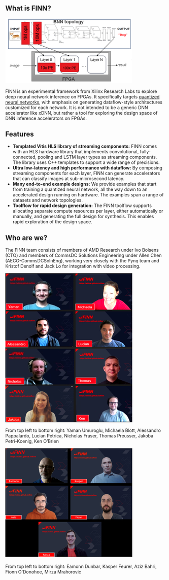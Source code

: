 ## What is FINN?

<img src="img/finn-example.png" alt="drawing" width="400"/>

FINN is an
experimental framework from Xilinx Research Labs to explore deep neural network
inference on FPGAs.
It specifically targets <a href="https://github.com/maltanar/qnn-inference-examples" target="_blank">quantized neural
networks</a>, with emphasis on
generating dataflow-style architectures customized for each network.
It is not
intended to be a generic DNN accelerator like xDNN, but rather a tool for
exploring the design space of DNN inference accelerators on FPGAs.
<br>
## Features

* **Templated Vitis HLS library of streaming components:** FINN comes with an
HLS hardware library that implements convolutional, fully-connected, pooling and
LSTM layer types as streaming components. The library uses C++ templates to
support a wide range of precisions.
* **Ultra low-latency and high performance
with dataflow:** By composing streaming components for each layer, FINN can
generate accelerators that can classify images at sub-microsecond latency.
* **Many end-to-end example designs:** We provide examples that start from training a
quantized neural network, all the way down to an accelerated design running on
hardware. The examples span a range of datasets and network topologies.
* **Toolflow for rapid design generation:** The FINN toolflow supports allocating
separate compute resources per layer, either automatically or manually, and
generating the full design for synthesis. This enables rapid exploration of the
design space.

## Who are we?

The FINN team consists of members of AMD Research under Ivo Bolsens (CTO) and members of CommsDC Solutions Engineering under Allen Chen (AECG-CommsDCSolnEng), working very closely with the Pynq team and Kristof Denolf and Jack Lo for integration with video processing.

<img src="img/finn-team.png" alt="The FINN Team (CTO)" width="400"/>

From top left to bottom right: Yaman Umuroglu, Michaela Blott, Alessandro Pappalardo, Lucian Petrica, Nicholas Fraser,
Thomas Preusser, Jakoba Petri-Koenig, Ken O’Brien

<img src="img/finn-team1.png" alt="The FINN Team (CommsDC Solutions Engineering)" width="400"/>

From top left to bottom right: Eamonn Dunbar, Kasper Feurer, Aziz Bahri, Fionn O'Donohoe, Mirza Mrahorovic




